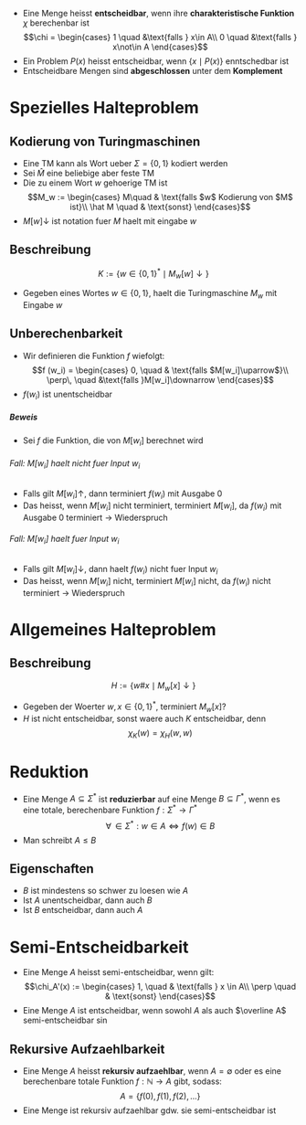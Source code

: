 - Eine Menge heisst **entscheidbar**, wenn ihre **charakteristische Funktion** $\chi$ berechenbar ist
$$\chi = \begin{cases}
1 \quad &\text{falls } x\in A\\
0 \quad &\text{falls } x\not\in A
\end{cases}$$
- Ein Problem $P(x)$ heisst entscheidbar, wenn $\{x\mid P(x)\}$ enntschedbar ist
- Entscheidbare Mengen sind **abgeschlossen** unter dem **Komplement**
# Spezielles Halteproblem
## Kodierung von Turingmaschinen
- Eine TM kann als Wort ueber $\Sigma = \{0, 1\}$ kodiert werden 
- Sei $\hat M$ eine beliebige aber feste TM
- Die zu einem Wort $w$ gehoerige TM ist
$$M_w := \begin{cases}
M\quad & \text{falls $w$ Kodierung von $M$ ist}\\ \hat M \quad & \text{sonst}
\end{cases}$$
- $M[w]\downarrow$ ist notation fuer $M$ haelt mit eingabe $w$ 
## Beschreibung
$$K:= \{w \in \{0, 1\}^*\mid M_w[w]\downarrow\}$$
- Gegeben eines Wortes $w \in \{0, 1\}$, haelt die Turingmaschine $M_w$ mit Eingabe $w$
## Unberechenbarkeit
- Wir definieren die Funktion $f$ wiefolgt:
$$f (w_i) = \begin{cases}
0, \quad & \text{falls $M[w_i]\uparrow$}\\
\perp\, \quad &\text{falls }M[w_i]\downarrow
\end{cases}$$
 - $f(w_i)$ ist unentscheidbar 
##### Beweis
- Sei $f$ die Funktion, die von $M[w_i]$ berechnet wird
###### Fall: $M[w_i]$ haelt nicht fuer Input $w_i$
- Falls gilt $M[w_i] \uparrow$, dann terminiert $f(w_i)$ mit Ausgabe $0$ 
- Das heisst, wenn $M[w_i]$ nicht terminiert, terminiert $M[w_i]$, da $f(w_i)$ mit Ausgabe $0$ terminiert $\to$ Wiederspruch
###### Fall: $M[w_i]$ haelt fuer Input $w_i$
- Falls gilt $M[w_i]\downarrow$, dann haelt $f(w_i)$ nicht fuer Input $w_i$
- Das heisst, wenn $M[w_i]$ nicht, terminiert $M[w_i]$ nicht, da $f(w_i)$ nicht terminiert $\to$ Wiederspruch
# Allgemeines Halteproblem
## Beschreibung
$$H:= \{w\#x\mid M_w[x]\downarrow\}$$
- Gegeben der Woerter $w, x \in \{0, 1\}^*$, terminiert $M_w[x]$?
- $H$ ist nicht entscheidbar, sonst waere auch $K$ entscheidbar, denn
$$\chi_K(w)= \chi_H(w, w)$$
# Reduktion
- Eine Menge $A \subseteq \Sigma^*$ ist **reduzierbar** auf eine Menge $B \subseteq \Gamma^*$, wenn es eine totale, berechenbare Funktion $f: \Sigma^* \to \Gamma^*$
$$\forall \, \in \Sigma^*: w \in A \Leftrightarrow f(w) \in B$$
- Man schreibt $A \le B$
## Eigenschaften
- $B$ ist mindestens so schwer zu loesen wie $A$
- Ist $A$ unentscheidbar, dann auch $B$
- Ist $B$ entscheidbar, dann auch $A$ 
# Semi-Entscheidbarkeit
- Eine Menge $A$ heisst semi-entscheidbar, wenn gilt: 
$$\chi_A'(x) := \begin{cases}
1, \quad & \text{falls } x \in A\\ \perp \quad & \text{sonst}
	\end{cases}$$
- Eine Menge $A$ ist entscheidbar, wenn sowohl $A$ als auch $\overline A$ semi-entscheidbar sin
## Rekursive Aufzaehlbarkeit
- Eine Menge $A$ heisst **rekursiv aufzaehlbar**, wenn $A= \emptyset$ oder es eine berechenbare totale Funktion $f: \mathbb N \to A$ gibt, sodass:
$$A = \{f(0), f(1), f(2),...\}$$
- Eine Menge ist rekursiv aufzaehlbar gdw. sie semi-entscheidbar ist